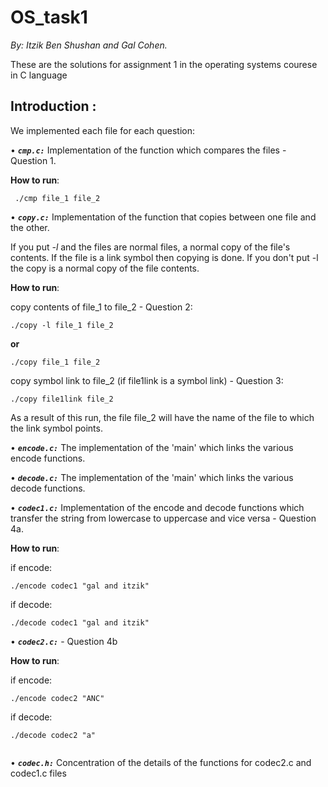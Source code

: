 # OS_task1

_By: Itzik Ben Shushan and Gal Cohen._

These are the solutions for assignment 1 in the operating systems courese in C language

## Introduction : 
We implemented each file for each question:

•	**_`cmp.c:`_** Implementation of the function which compares the files - Question 1.

   **How to run**:

   ```
    ./cmp file_1 file_2
   ```

•	**_`copy.c:`_** Implementation of the function that copies between one file and the other.

If you put _-l_ and the files are normal files, a normal copy of the file's contents. If the file is a link symbol then copying is done.
If you don't put -l the copy is a normal copy of the file contents.

**How to run**:

 copy contents of file_1 to file_2 - Question 2:

  ```
  ./copy -l file_1 file_2 
  ```
   **or**

  ```
  ./copy file_1 file_2
  ```
  
copy symbol link to file_2 (if file1link is a symbol link) - Question 3:

   ```
  ./copy file1link file_2 
   ```
   
As a result of this run, the file file_2 will have the name of the file to which the link symbol points.


•	**_`encode.c:`_** The implementation of the 'main' which links the various encode functions.

•	**_`decode.c:`_** The implementation of the 'main' which links the various decode functions.

•	**_`codec1.c:`_** Implementation of the encode and decode functions which transfer the string from lowercase to uppercase and vice versa - Question 4a.


**How to run**:

if encode:

  ```
  ./encode codec1 "gal and itzik"

  ```
if decode:

```
./decode codec1 "gal and itzik"
```

•	**_`codec2.c:`_** - Question 4b 

**How to run**:

if encode:

 ```
./encode codec2 "ANC"

 ```
 if decode:

 ```
./decode codec2 "a"
  
  ```

•	**_`codec.h:`_** Concentration of the details of the functions for codec2.c and codec1.c files
